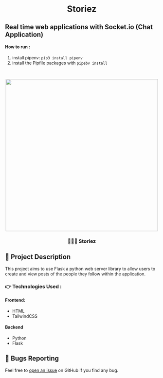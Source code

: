 <h1 align="center">Storiez</h1>

## Real time web applications with Socket.io (Chat Application)

#### How to run  :
1. install pipenv: `pip3 install pipenv`
2. install the Pipfile packages with `pipebv install`

<br/>
<p align="center">
<img width="500px" src="https://user-images.githubusercontent.com/64831126/128596144-12b86c8c-d499-4865-9812-e0f910e08878.jpg"/>


<br />
<h3 align="center">👨🏻‍💻 Storiez</h3>
</p>

## 🎩 Project Description
This project aims to use Flask a python web server library to allow users to create and view posts of the people they follow within the application. 

### 👉 Technologies Used :
#### Frontend:
 * HTML
 * TailwindCSS
 
#### Backend
 * Python
 * Flask

<a id="bug"></a>
## 🐛 Bugs Reporting
Feel free to [open an issue](https://github.com/mwelwankuta/storiez-py/issues) on GitHub if you find any bug.
